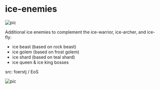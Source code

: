 # ice-enemies

![pic](pic.jpg)

Additional ice enemies to complement the ice-warrior, ice-archer, and ice-fly:
- ice beast (based on rock beast)
- ice golem (based on frost golem)
- ice shard (based on teal shard)
- ice queen & ice king bosses

src: foerstj / EoS

![pic](pic-shards.jpg)
